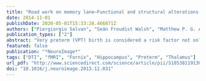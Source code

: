 ```yaml
---
title: "Road work on memory lane—Functional and structural alterations to the learning and memory circuit in adults born very preterm"
date: 2014-11-01
publishDate: 2020-05-01T15:33:28.466871Z
authors: ["Piergiorgio Salvan", "Seán Froudist Walsh", "Matthew P. G. Allin", "Muriel Walshe", "Robin M. Murray", "Sagnik Bhattacharyya", "Philip K. McGuire", "Steven C. R. Williams", "Chiara Nosarti"]
publication_types: ["2"]
abstract: "Very preterm (VPT) birth is considered a risk factor not only for neurological impairment, but also for reduced function in several cognitive domains in childhood and later in life. Individuals who were born VPT are more likely to demonstrate learning and memory difficulties compared to term-born controls. These problems contribute to more VPT-born children repeating grades and underachieving in school. This, in turn, affects their prospects in adult life. Here we aimed to 1) study how the VPT-born adult brain functionally recruited specific areas during learning, i.e. encoding and recall across four repeated blocks of verbal stimuli, and to investigate how these patterns of activation differed from term-born subjects; and 2) probe the microstructural differences of white-matter tracts connecting these areas to other parts of the learning and memory network. To investigate these functional–structural relationships we analyzed functional and diffusion-weighted MRI. Functional-MRI and a verbal paired associate learning (VPAL) task were used to extract Blood Oxygenation Level Dependent (BOLD) activity in 21 VPT-born adults (textless33weeks of gestation) (mean age: 19.68 years±0.85; IQ: 99.86±11.20) and 10 term-born controls (mean age: 19.87 years±2.04; IQ: 108.9±13.18). Areas in which differences in functional activation were observed between groups were used as seed regions for tractography. Fractional anisotropy (FA) of the tract-skeleton was then compared between groups on a voxel-wise basis. Results of functional MRI analysis showed a significantly different pattern of activation between groups during encoding in right anterior cingulate–caudate body, and during retrieval in left thalamus, hippocampus and parts of left posterior parahippocampal gyrus. The number of correctly recalled word pairs did not statistically differ between individuals who were born VPT and controls. The VPT-born group was found to have reduced FA in tracts passing through the thalamic/hippocampal region that was differently activated during the recall condition, with the hippocampal fornix, inferior longitudinal fasciculus and inferior fronto-occipital fasciculus particularly affected. Young adults who were born very preterm display a strikingly different pattern of activation during the process of learning in key structures of the learning and memory network, including anterior cingulate and caudate body during encoding and thalamus/parahippocampal gyrus during cued recall. Altered activation in thalamus/parahippocampal gyrus may be explained by reduced connections between these areas and the hippocampus, which may be a direct consequence of neonatal hypoxic/ischemic injury. These results could reflect the effect of adaptive plastic processes associated with high-order cognitive functions, at least when the cognitive load remains relatively low, as ex-preterm young adults displayed unimpaired performance in completing the verbal paired associate learning task."
featured: false
publication: "*NeuroImage*"
tags: ["DTI", "fMRI", "Fornix", "Hippocampus", "Preterm", "Thalamus"]
url_pdf: "http://www.sciencedirect.com/science/article/pii/S1053811913012500"
doi: "10.1016/j.neuroimage.2013.12.031"
---
```


